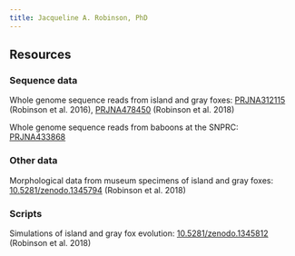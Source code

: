 ```yaml
---
title: Jacqueline A. Robinson, PhD
---
```


## Resources

### Sequence data
Whole genome sequence reads from island and gray foxes: [PRJNA312115](https://www.ncbi.nlm.nih.gov/sra?linkname=bioproject_sra_all&from_uid=312115) (Robinson et al. 2016), [PRJNA478450](https://www.ncbi.nlm.nih.gov/sra?linkname=bioproject_sra_all&from_uid=478450) (Robinson et al. 2018)

Whole genome sequence reads from baboons at the SNPRC: [PRJNA433868](https://www.ncbi.nlm.nih.gov/sra?linkname=bioproject_sra_all&from_uid=433868)

### Other data
Morphological data from museum specimens of island and gray foxes: [10.5281/zenodo.1345794](https://doi.org/10.5281/zenodo.1345794) (Robinson et al. 2018)

### Scripts
Simulations of island and gray fox evolution: [10.5281/zenodo.1345812](https://doi.org/10.5281/zenodo.1345812) (Robinson et al. 2018)

